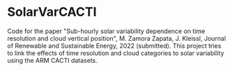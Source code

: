 # SolarVarCACTI

Code for the paper "Sub-hourly solar variability dependence on time resolution and cloud vertical position", M. Zamora Zapata, J. Kleissl, Journal of Renewable and Sustainable Energy, 2022 (submitted).
This project tries to link the effects of time resolution and cloud categories to solar variability using the ARM CACTI datasets.
